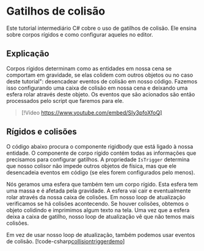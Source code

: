 # Gatilhos de colisão

Este tutorial intermediário C# cobre o uso de gatilhos de colisão. Ele ensina sobre corpos rígidos e como configurar aqueles no editor.

## Explicação

Corpos rígidos determinam como as entidades em nossa cena se comportam em gravidade, se elas colidem com outros objetos ou no caso deste tutorial": desencadear eventos de colisão em nosso código. Fazemos isso configurando uma caixa de colisão em nossa cena e deixando uma esfera rolar através deste objeto. Os eventos que são acionados são então processados pelo script que faremos para ele.

> [!Vídeo https://www.youtube.com/embed/SIy3pfoXfoQ]

## Rígidos e colisões
O código abaixo procura o componente rigidbody que está ligado à nossa entidade. O componente de corpo rígido contém todas as informações que precisamos para configurar gatilhos. A propriedade `IsTrigger` determina que nosso colisor não impede outros objetos de física, mas que ele desencadeia eventos em código (se eles forem configurados pelo menos).

Nós geramos uma esfera que também tem um corpo rígido. Esta esfera tem uma massa e é afetada pela gravidade. A esfera vai cair e eventualmente rolar através da nossa caixa de colisões. Em nosso loop de atualização verificamos se há colisões acontecendo. Se houver colisões, obtemos o objeto colidindo e imprimimos algum texto na tela. Uma vez que a esfera deixa a caixa de gatilho, nosso loop de atualização vê que não temos mais colisões.

Em vez de usar nosso loop de atualização, também podemos usar eventos de colisão.
[!code-csharp[collisiontriggerdemo](../../../../stride/samples/Tutorials/CSharpIntermediate/CSharpIntermediate/CSharpIntermediate.Game/02_Collision-Triggers/CollisionTriggerDemo.cs)]

